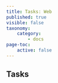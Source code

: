 ```yaml
---
title: Tasks: Web
published: true
visible: false
taxonomy:
    category:
        - docs
page-toc:
    active: false
---
```


## Tasks
